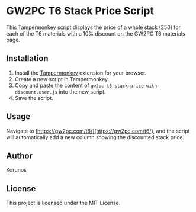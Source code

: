 # GW2PC T6 Stack Price Script

This Tampermonkey script displays the price of a whole stack (250) for each of the T6 materials with a 10% discount on the GW2PC T6 materials page.

## Installation

1. Install the [Tampermonkey](https://www.tampermonkey.net/) extension for your browser.
2. Create a new script in Tampermonkey.
3. Copy and paste the content of `gw2pc-t6-stack-price-with-discount.user.js` into the new script.
4. Save the script.

## Usage

Navigate to [https://gw2pc.com/t6/](https://gw2pc.com/t6/), and the script will automatically add a new column showing the discounted stack price.

## Author

Korunos

## License

This project is licensed under the MIT License.
